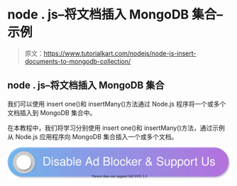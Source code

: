 # node . js–将文档插入 MongoDB 集合–示例

> 原文：<https://www.tutorialkart.com/nodejs/node-js-insert-documents-to-mongodb-collection/>

## node . js–将文档插入 MongoDB 集合

我们可以使用 insert one()和 insertMany()方法通过 Node.js 程序将一个或多个文档插入到 MongoDB 集合中。

在本教程中，我们将学习分别使用 insert one()和 insertMany()方法，通过示例从 Node.js 应用程序向 MongoDB 集合插入一个或多个文档。

[![](img/925da31b32d6bc3827932f6c8afb11bb.png)](https://www.tutorialkart.com/)